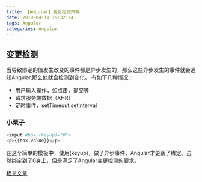 ```yaml
---
title: 【Angular】变更检测策略
date: 2019-04-11 19:32:14
tags: Angular
categories: Angular
---
```

## 变更检测
当导致绑定的值发生改变的事件都是异步发生的，那么这些异步发生的事件就会通知Angular,那么他就会检测到变化。
有如下几种情况：
+ 用户输入操作，如点击，提交等
+ 请求服务端数据（XHR）
+ 定时事件，setTimeout,setInterval

### 小栗子
``` bash
<input #box (keyup)="0">
<p>{{box.value}}</p>
```
在这个简单的模板中，使用(keyup)，做了异步事件，Angular才更新了绑定。虽然绑定到了0身上，但是满足了Angular变更检测的要求。



[相关文章](https://juejin.im/post/5b0a6d686fb9a07acb3d54aa)
